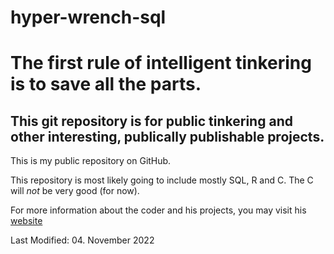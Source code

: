 # hyper-wrench-sql
The first rule of intelligent tinkering is to save all the parts.
==============================================================
This git repository is for public tinkering and other interesting, publically publishable projects.
--------------------------------------------------------------
This is my public repository on GitHub.

This repository is most likely going to include mostly SQL, R and C.  The C will _not_ be very good (for now).

For more information about the coder and his projects, you may visit his [website](www.zacharyklagge.com)

Last Modified: 04. November 2022
